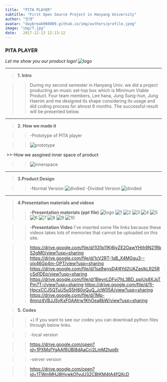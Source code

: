 ```yaml
---
title:  "PITA PLAYER"
subtitle: "First Open Source Project in Hanyang University"
author: "안개"
avatar: "daybreak060809.github.io/img/authors/profile.jpeg"
image: "img/f.jpg"
date:   2017-12-13 12:13:12
---
```


### PITA PLAYER
*Let me show you our product logo!*
![logo](daybreak060809.github.io/img/logo.jpeg)

* * * 


>**1. Intro**
  
   >>During my second semester in Hanyang Univ. we did a project producting an music set-top box which is Minimum Viable Product. Four team members, Lee hana, Jung Sung-hun, Jung Haerim and me designed its shape considering its usage and did coding process for almost 6 months. The successful result will be presented below.

* * * 

>**2. How we made it**
  
  >>-Prototype of PITA player
  
  >>![prototype](daybreak060809.github.io/img/prototype.jpeg)
  
  
  >>-How we assgined inner space of product
  >>![innerspace](daybreak060809.github.io/img/innerspace.jpeg)
  

* * * 

>**3.Product Design**
  
   >>-Normal Version 
   >>![divdied](daybreak060809.github.io/img/together.png)
   >>-Divided Version
   >>![divided](daybreak060809.github.io/img/divided.png)
   
* * * 
   
>**4.Presentation materials and videos**
  >>**-Presentation materials (ppt file)**
  >>![logo](daybreak060809.github.io/img/logo.jpeg)
  >>![1](daybreak060809.github.io/img/1.jpeg)
  >>![2](daybreak060809.github.io/img/2.jpeg)
  >>![3](daybreak060809.github.io/img/3.jpeg)
  >>![4](daybreak060809.github.io/img/4.jpeg)
  >>![5](daybreak060809.github.io/img/5.jpeg)
  >>![6](daybreak060809.github.io/img/6.jpeg)
  >>![7](daybreak060809.github.io/img/7.jpeg)
  >>![8](daybreak060809.github.io/img/8.jpeg)
  >>![9](daybreak060809.github.io/img/9.jpeg)
  >>![10](daybreak060809.github.io/img/10.jpeg)
 
  >>**-Presentation Video**
  >>I've inserted some file links because these videos takes lots of memories that cannot be uploaded on this site.

  >><https://drive.google.com/file/d/1I31p11Kj6jyZE2OawYHth9N21RbS2gM0/view?usp=sharing>
  >><https://drive.google.com/file/d/1cV2RT-1sB_X4MGgu3--olx46Gp4m-OPT/view?usp=sharing>
  >><https://drive.google.com/file/d/1sa9wysD4j8Yd2UAZaslkLR25RcSd1DEp/view?usp=sharing>
  >> <https://drive.google.com/file/d/1BeynLDFvi7hL3BD_ppiUs8XJsTPm7T-i/view?usp=sharing>
  >><https://drive.google.com/file/d/1I-HpcxCCJ5QTuU5uS5H80oQuQ_JcW05A/view?usp=sharing>
  >><https://drive.google.com/file/d/1Mp-6mnz4VBJJSyKxF0AAtrw1KhOea8bW/view?usp=sharing>

>**5. Codes**
 
   
>>+) if you want to see our codes you can download python files through below links.
   
   >>-local version
   
   >><https://drive.google.com/open?id=1PXMsfYgAAf6UBI8dAaCcj2LmM2tuo6r>
    
   
   >>-server version 
   
   >><https://drive.google.com/open?id=1TWmMHJ8HywkOfyuU32CBtKM4tA4fQXcD>



